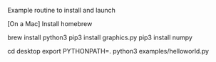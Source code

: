 Example routine to install and launch

[On a Mac] Install homebrew

brew install python3
pip3 install graphics.py
pip3 install numpy

cd desktop
export PYTHONPATH=.
python3 examples/helloworld.py